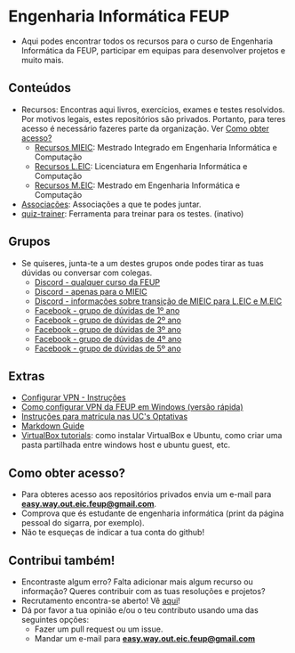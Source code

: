 # Engenharia Informática FEUP
* Aqui podes encontrar todos os recursos para o curso de Engenharia Informática da FEUP, participar em equipas para desenvolver projetos e muito mais. 

## Conteúdos
* Recursos: Encontras aqui livros, exercícios, exames e testes resolvidos. Por motivos legais, estes repositórios são privados. Portanto, para teres acesso é necessário fazeres parte da organização. Ver [Como obter acesso?](#Como-obter-acesso)
  * [Recursos MIEIC](https://github.com/engenharia-informatica-FEUP/Recursos-MIEIC): Mestrado Integrado em Engenharia Informática e Computação
  * [Recursos L.EIC](https://github.com/engenharia-informatica-FEUP/Recursos-L.EIC): Licenciatura em Engenharia Informática e Computação
  * [Recursos M.EIC](https://github.com/engenharia-informatica-FEUP/Recursos-M.EIC): Mestrado em Engenharia Informática e Computação
* [Associações](https://github.com/engenharia-informatica-FEUP/Associacoes/blob/main/README.md): Associações a que te podes juntar.
* [quiz-trainer](https://github.com/engenharia-informatica-FEUP/quiz-trainer): Ferramenta para treinar para os testes. (inativo)

## Grupos
* Se quiseres, junta-te a um destes grupos onde podes tirar as tuas dúvidas ou conversar com colegas.
    * [Discord - qualquer curso da FEUP](https://discord.gg/bQp7H5vpcX)
    * [Discord - apenas para o MIEIC](https://discord.gg/b2Tbvpf)
    * [Discord - informações sobre transição de MIEIC para L.EIC e M.EIC](https://discord.gg/tRkuxhuHsT)
    * [Facebook - grupo de dúvidas de 1º ano](https://www.facebook.com/groups/2384985988473360)
    * [Facebook - grupo de dúvidas de 2º ano](https://www.facebook.com/groups/1301602646686060)
    * [Facebook - grupo de dúvidas de 3º ano](https://www.facebook.com/groups/484082498737038)
    * [Facebook - grupo de dúvidas de 4º ano](https://www.facebook.com/groups/1994161877497640)
    * [Facebook - grupo de dúvidas de 5º ano](https://www.facebook.com/groups/202050890200619)

## Extras
* [Configurar VPN - Instruções](https://www.up.pt/it/pt/servicos/redes-e-conetividade/vpn-eca13b99)
* [Como configurar VPN da FEUP em Windows (versão rápida)](https://www.youtube.com/watch?v=pzngYxsTz3g)
* [Instruções para matrícula nas UC's Optativas](https://github.com/engenharia-informatica-FEUP/click-here-first/blob/main/Extras/matr%C3%ADcula_optativas.md)
* [Markdown Guide](https://www.markdownguide.org/)
* [VirtualBox tutorials](https://www.youtube.com/playlist?list=PLrpSjHQj3tT4DkBq5BEez99C1Oz0fLDSv): como instalar VirtualBox e Ubuntu, como criar uma pasta partilhada entre windows host e ubuntu guest, etc.

## Como obter acesso?
* Para obteres acesso aos repositórios privados envia um e-mail para **easy.way.out.eic.feup@gmail.com**.
* Comprova que és estudante de engenharia informática (print da página pessoal do sigarra, por exemplo).
* Não te esqueças de indicar a tua conta do github! 

## Contribui também!
 - Encontraste algum erro? Falta adicionar mais algum recurso ou informação? Queres contribuir com as tuas resoluções e projetos?
 - Recrutamento encontra-se aberto! Vê [aqui](Extras/Easy%20Way%20Out.pdf)!
 - Dá por favor a tua opinião e/ou o teu contributo usando uma das seguintes opções: 
     - Fazer um pull request ou um issue.
     - Mandar um e-mail para **easy.way.out.eic.feup@gmail.com**

